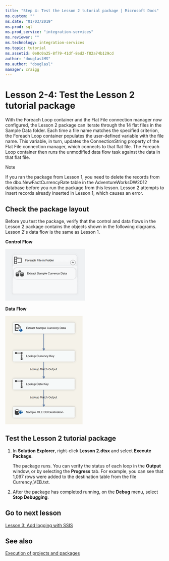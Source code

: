 ```yaml
---
title: "Step 4: Test the Lesson 2 tutorial package | Microsoft Docs"
ms.custom: ""
ms.date: "01/03/2019"
ms.prod: sql
ms.prod_service: "integration-services"
ms.reviewer: ""
ms.technology: integration-services
ms.topic: tutorial
ms.assetid: 0e8c0a25-8f79-41df-8ed2-f82a74b129cd
author: "douglaslMS"
ms.author: "douglasl"
manager: craigg
---
```

# Lesson 2-4: Test the Lesson 2 tutorial package

With the Foreach Loop container and the Flat File connection manager now configured, the Lesson 2 package can iterate through the 14 flat files in the Sample Data folder. Each time a file name matches the specified criterion, the Foreach Loop container populates the user-defined variable with the file name. This variable, in turn, updates the ConnectionString property of the Flat File connection manager, which connects to that flat file. The Foreach Loop container then runs the unmodified data flow task against the data in that flat file.  
  
> [!NOTE]  
> If you ran the package from Lesson 1, you need to delete the records from the dbo.NewFactCurrencyRate table in the AdventureWorksDW2012 database before you run the package from this lesson. Lesson 2 attempts to insert records already inserted in Lesson 1, which causes an error.  
  
## Check the package layout  
Before you test the package, verify that the control and data flows in the Lesson 2 package contains the objects shown in the following diagrams. Lesson 2's data flow is the same as Lesson 1.  
  
**Control Flow**  
  
![Control flow in package](../integration-services/media/task4lesson2control.gif "Control flow in package")  
  
**Data Flow**  
  
![Data flow in package](../integration-services/media/task9lesson1data.gif "Data flow in package")  
  
## Test the Lesson 2 tutorial package  
  
1.  In **Solution Explorer**, right-click **Lesson 2.dtsx** and select **Execute Package**.  
  
    The package runs. You can verify the status of each loop in the **Output** window, or by selecting the **Progress** tab. For example, you can see that 1,097 rows were added to the destination table from the file Currency_VEB.txt.  
  
2.  After the package has completed running, on the **Debug** menu, select **Stop Debugging**.  
  
## Go to next lesson  
[Lesson 3: Add logging with SSIS](../integration-services/lesson-3-add-logging-with-ssis.md)  
  
## See also  
[Execution of projects and packages](../integration-services/packages/deploy-integration-services-ssis-projects-and-packages.md)  
  
  
  

